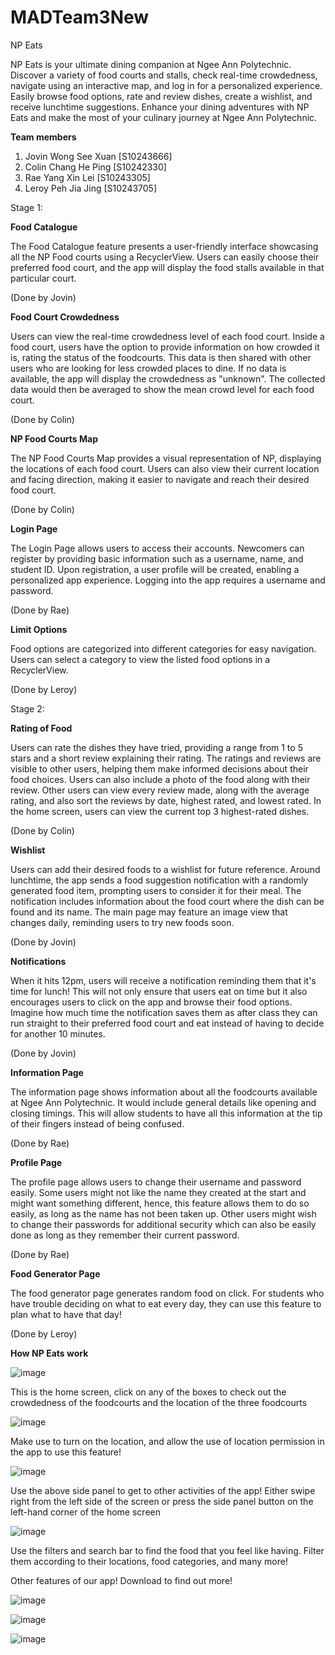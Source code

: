 # MADTeam3New
NP Eats

NP Eats is your ultimate dining companion at Ngee Ann Polytechnic. Discover a variety of food courts and stalls, check real-time crowdedness, navigate using an interactive map, and log in for a personalized experience. Easily browse food options, rate and review dishes, create a wishlist, and receive lunchtime suggestions. Enhance your dining adventures with NP Eats and make the most of your culinary journey at Ngee Ann Polytechnic.

**Team members**
1. Jovin Wong See Xuan [S10243666]
2. Colin Chang He Ping [S10242330]
3. Rae Yang Xin Lei [S10243305]
4. Leroy Peh Jia Jing [S10243705]
   
Stage 1:

**Food Catalogue**

The Food Catalogue feature presents a user-friendly interface showcasing all the NP Food courts using a RecyclerView. Users can easily choose their preferred food court, and the app will display the food stalls available in that particular court.

(Done by Jovin)

**Food Court Crowdedness**

Users can view the real-time crowdedness level of each food court. Inside a food court, users have the option to provide information on how crowded it is, rating the status of the foodcourts. This data is then shared with other users who are looking for less crowded places to dine. If no data is available, the app will display the crowdedness as "unknown". The collected data would then be averaged to show the mean crowd level for each food court.

(Done by Colin)


**NP Food Courts Map**

The NP Food Courts Map provides a visual representation of NP, displaying the locations of each food court. Users can also view their current location and facing direction, making it easier to navigate and reach their desired food court.

(Done by Colin)

**Login Page**

The Login Page allows users to access their accounts. Newcomers can register by providing basic information such as a username, name, and student ID. Upon registration, a user profile will be created, enabling a personalized app experience. Logging into the app requires a username and password.

(Done by Rae)

**Limit Options**

Food options are categorized into different categories for easy navigation. Users can select a category to view the listed food options in a RecyclerView.

(Done by Leroy)

Stage 2:

**Rating of Food**

Users can rate the dishes they have tried, providing a range from 1 to 5 stars and a short review explaining their rating. The ratings and reviews are visible to other users, helping them make informed decisions about their food choices. Users can also include a photo of the food along with their review. Other users can view every review made, along with the average rating, and also sort the reviews by date, highest rated, and lowest rated. In the home screen, users can view the current top 3 highest-rated dishes.

(Done by Colin)

**Wishlist**

Users can add their desired foods to a wishlist for future reference. Around lunchtime, the app sends a food suggestion notification with a randomly generated food item, prompting users to consider it for their meal. The notification includes information about the food court where the dish can be found and its name. The main page may feature an image view that changes daily, reminding users to try new foods soon.

(Done by Jovin)

**Notifications**

When it hits 12pm, users will receive a notification reminding them that it's time for lunch! This will not only ensure that users eat on time but it also encourages users to click on the app and browse their food options. Imagine how much time the notification saves them as after class they can run straight to their preferred food court and eat instead of having to decide for another 10 minutes. 

(Done by Jovin)

**Information Page**

The information page shows information about all the foodcourts available at Ngee Ann Polytechnic. It would include general details like opening and closing timings. This will allow students to have all this information at the tip of their fingers instead of being confused. 

(Done by Rae)

**Profile Page**

The profile page allows users to change their username and password easily. Some users might not like the name they created at the start and might want something different, hence, this feature allows them to do so easily, as long as the name has not been taken up. Other users might wish to change their passwords for additional security which can also be easily done as long as they remember their current password.

(Done by Rae)

**Food Generator Page**

The food generator page generates random food on click. For students who have trouble deciding on what to eat every day, they can use this feature to plan what to have that day!

(Done by Leroy)

**How NP Eats work**

![image](https://github.com/yourobsessed/MADTeam3New/assets/130966829/913e3f6f-94c0-4f8d-893d-a9fe9c43a5be)

This is the home screen, click on any of the boxes to check out the crowdedness of the foodcourts and the location of the three foodcourts

![image](https://github.com/yourobsessed/MADTeam3New/assets/130966829/c989faa3-772c-46ec-a844-c69185fc35cd)

Make use to turn on the location, and allow the use of location permission in the app to use this feature!

![image](https://github.com/yourobsessed/MADTeam3New/assets/130966829/148e5f1a-ed30-41c4-8651-b758727bd638)

Use the above side panel to get to other activities of the app! Either swipe right from the left side of the screen or press the side panel button on the left-hand corner of the home screen

![image](https://github.com/yourobsessed/MADTeam3New/assets/130966829/b2e0a372-911c-4553-b66a-ae5df54c2d2d)

Use the filters and search bar to find the food that you feel like having. Filter them according to their locations, food categories, and many more!

Other features of our app! Download to find out more!

![image](https://github.com/yourobsessed/MADTeam3New/assets/130966829/e3207e8b-fc90-485b-aab0-a577b97161d8)

![image](https://github.com/yourobsessed/MADTeam3New/assets/130966829/bad586eb-f9a1-4f6c-8c27-a05199637449)

![image](https://github.com/yourobsessed/MADTeam3New/assets/130966829/ad784054-d6df-4681-9168-658b626ffb8f)


